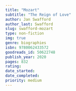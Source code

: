 ```yaml
---
title: "Mozart"
subtitle: "The Reign of Love"
author: Jan Swafford
author_last: Swafford
slug: swafford-mozart
type: non-fiction
img: true
genre: biographies
isbn: 9780062433572
goodreads_id: 50622748
publish_year: 2020
pages: 832
rating: 
date_started:
date_completed:
priority: medium
---
```


